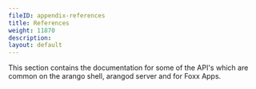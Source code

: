 ```yaml
---
fileID: appendix-references
title: References
weight: 11870
description: 
layout: default
---
```

This section contains the documentation for some of the API's which are common on the
arango shell, arangod server and for Foxx Apps.
